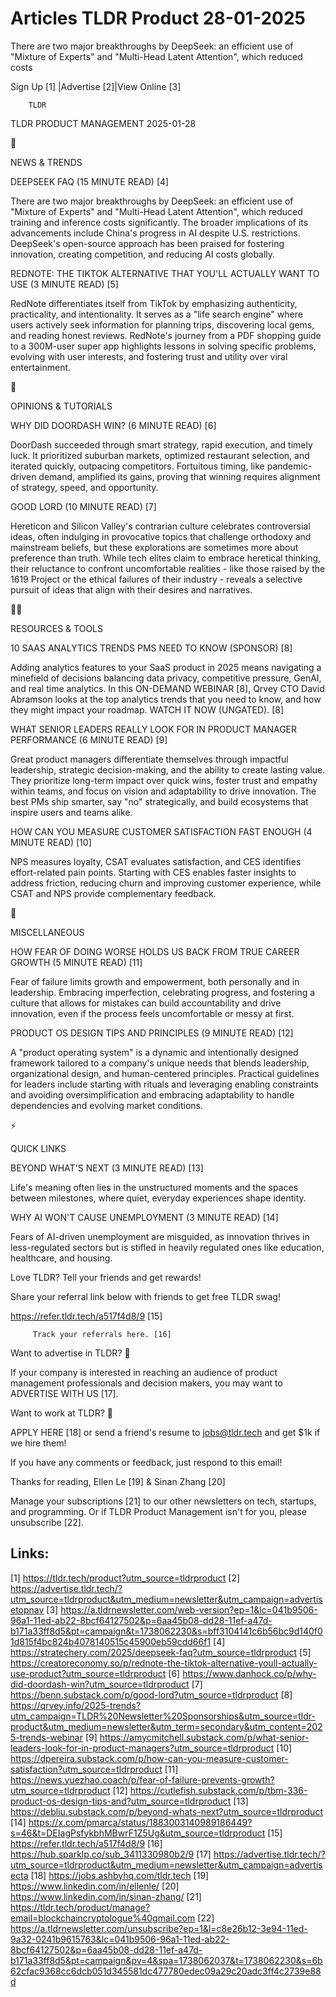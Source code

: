 # Articles TLDR Product 28-01-2025

There are two major breakthroughs by DeepSeek: an efficient use of
"Mixture of Experts" and "Multi-Head Latent Attention", which reduced
costs ‌ ‌ ‌ ‌ ‌ ‌ ‌ ‌ ‌ ‌ ‌ ‌ ‌ ‌ ‌ ‌ ‌ ‌ ‌ ‌ ‌ ‌ ‌ ‌ ‌ ‌  ‌ ‌ ‌ ‌ ‌ ‌ ‌ ‌ ‌ ‌ ‌ ‌ ‌ ‌ ‌ ‌ ‌ ‌ ‌ ‌ ‌ ‌ ‌ ‌ ‌ ‌ 


 Sign Up [1] |Advertise [2]|View Online [3] 

		TLDR 

TLDR PRODUCT MANAGEMENT 2025-01-28

📱 

NEWS & TRENDS

 DEEPSEEK FAQ (15 MINUTE READ) [4] 

 There are two major breakthroughs by DeepSeek: an efficient use of
"Mixture of Experts" and "Multi-Head Latent Attention", which reduced
training and inference costs significantly. The broader implications
of its advancements include China's progress in AI despite U.S.
restrictions. DeepSeek's open-source approach has been praised for
fostering innovation, creating competition, and reducing AI costs
globally. 

 REDNOTE: THE TIKTOK ALTERNATIVE THAT YOU'LL ACTUALLY WANT TO USE (3
MINUTE READ) [5] 

 RedNote differentiates itself from TikTok by emphasizing
authenticity, practicality, and intentionality. It serves as a "life
search engine" where users actively seek information for planning
trips, discovering local gems, and reading honest reviews. RedNote's
journey from a PDF shopping guide to a 300M-user super app highlights
lessons in solving specific problems, evolving with user interests,
and fostering trust and utility over viral entertainment. 

🚀 

OPINIONS & TUTORIALS

 WHY DID DOORDASH WIN? (6 MINUTE READ) [6] 

 DoorDash succeeded through smart strategy, rapid execution, and
timely luck. It prioritized suburban markets, optimized restaurant
selection, and iterated quickly, outpacing competitors. Fortuitous
timing, like pandemic-driven demand, amplified its gains, proving that
winning requires alignment of strategy, speed, and opportunity. 

 GOOD LORD (10 MINUTE READ) [7] 

 Hereticon and Silicon Valley's contrarian culture celebrates
controversial ideas, often indulging in provocative topics that
challenge orthodoxy and mainstream beliefs, but these explorations are
sometimes more about preference than truth. While tech elites claim to
embrace heretical thinking, their reluctance to confront uncomfortable
realities - like those raised by the 1619 Project or the ethical
failures of their industry - reveals a selective pursuit of ideas that
align with their desires and narratives. 

🧑‍💻 

RESOURCES & TOOLS

 10 SAAS ANALYTICS TRENDS PMS NEED TO KNOW (SPONSOR) [8] 

 Adding analytics features to your SaaS product in 2025 means
navigating a minefield of decisions balancing data privacy,
competitive pressure, GenAI, and real time analytics. In this
ON-DEMAND WEBINAR [8], Qrvey CTO David Abramson looks at the top
analytics trends that you need to know, and how they might impact your
roadmap. WATCH IT NOW (UNGATED). [8] 

 WHAT SENIOR LEADERS REALLY LOOK FOR IN PRODUCT MANAGER PERFORMANCE (6
MINUTE READ) [9] 

 Great product managers differentiate themselves through impactful
leadership, strategic decision-making, and the ability to create
lasting value. They prioritize long-term impact over quick wins,
foster trust and empathy within teams, and focus on vision and
adaptability to drive innovation. The best PMs ship smarter, say "no"
strategically, and build ecosystems that inspire users and teams
alike. 

 HOW CAN YOU MEASURE CUSTOMER SATISFACTION FAST ENOUGH (4 MINUTE READ)
[10] 

 NPS measures loyalty, CSAT evaluates satisfaction, and CES identifies
effort-related pain points. Starting with CES enables faster insights
to address friction, reducing churn and improving customer experience,
while CSAT and NPS provide complementary feedback. 

🎁 

MISCELLANEOUS

 HOW FEAR OF DOING WORSE HOLDS US BACK FROM TRUE CAREER GROWTH (5
MINUTE READ) [11] 

 Fear of failure limits growth and empowerment, both personally and in
leadership. Embracing imperfection, celebrating progress, and
fostering a culture that allows for mistakes can build accountability
and drive innovation, even if the process feels uncomfortable or messy
at first. 

 PRODUCT OS DESIGN TIPS AND PRINCIPLES (9 MINUTE READ) [12] 

 A "product operating system" is a dynamic and intentionally designed
framework tailored to a company's unique needs that blends leadership,
organizational design, and human-centered principles. Practical
guidelines for leaders include starting with rituals and leveraging
enabling constraints and avoiding oversimplification and embracing
adaptability to handle dependencies and evolving market conditions. 

⚡ 

QUICK LINKS

 BEYOND WHAT'S NEXT (3 MINUTE READ) [13] 

 Life's meaning often lies in the unstructured moments and the spaces
between milestones, where quiet, everyday experiences shape identity. 

 WHY AI WON'T CAUSE UNEMPLOYMENT (3 MINUTE READ) [14] 

 Fears of AI-driven unemployment are misguided, as innovation thrives
in less-regulated sectors but is stifled in heavily regulated ones
like education, healthcare, and housing. 

Love TLDR? Tell your friends and get rewards!

 Share your referral link below with friends to get free TLDR swag! 

 https://refer.tldr.tech/a517f4d8/9 [15] 

		 Track your referrals here. [16] 

Want to advertise in TLDR? 📰

 If your company is interested in reaching an audience of product
management professionals and decision makers, you may want to
ADVERTISE WITH US [17]. 

Want to work at TLDR? 💼

 APPLY HERE [18] or send a friend's resume to jobs@tldr.tech and get
$1k if we hire them! 

 If you have any comments or feedback, just respond to this email! 

Thanks for reading, 
Ellen Le [19] & Sinan Zhang [20] 

 Manage your subscriptions [21] to our other newsletters on tech,
startups, and programming. Or if TLDR Product Management isn't for
you, please unsubscribe [22]. 

 

Links:
------
[1] https://tldr.tech/product?utm_source=tldrproduct
[2] https://advertise.tldr.tech/?utm_source=tldrproduct&utm_medium=newsletter&utm_campaign=advertisetopnav
[3] https://a.tldrnewsletter.com/web-version?ep=1&lc=041b9506-96a1-11ed-ab22-8bcf64127502&p=6aa45b08-dd28-11ef-a47d-b171a33ff8d5&pt=campaign&t=1738062230&s=bff3104141c6b56bc9d140f01d815f4bc824b4078140515c45900eb59cdd66f1
[4] https://stratechery.com/2025/deepseek-faq?utm_source=tldrproduct
[5] https://creatoreconomy.so/p/rednote-the-tiktok-alternative-youll-actually-use-product?utm_source=tldrproduct
[6] https://www.danhock.co/p/why-did-doordash-win?utm_source=tldrproduct
[7] https://benn.substack.com/p/good-lord?utm_source=tldrproduct
[8] https://qrvey.info/2025-trends?utm_campaign=TLDR%20Newsletter%20Sponsorships&utm_source=tldr-product&utm_medium=newsletter&utm_term=secondary&utm_content=2025-trends-webinar
[9] https://amycmitchell.substack.com/p/what-senior-leaders-look-for-in-product-managers?utm_source=tldrproduct
[10] https://dpereira.substack.com/p/how-can-you-measure-customer-satisfaction?utm_source=tldrproduct
[11] https://news.yuezhao.coach/p/fear-of-failure-prevents-growth?utm_source=tldrproduct
[12] https://cutlefish.substack.com/p/tbm-336-product-os-design-tips-and?utm_source=tldrproduct
[13] https://debliu.substack.com/p/beyond-whats-next?utm_source=tldrproduct
[14] https://x.com/pmarca/status/1883003140989186449?s=46&t=DEIagPsfykbhMBwrF1Z5Ug&utm_source=tldrproduct
[15] https://refer.tldr.tech/a517f4d8/9
[16] https://hub.sparklp.co/sub_3411330980b2/9
[17] https://advertise.tldr.tech/?utm_source=tldrproduct&utm_medium=newsletter&utm_campaign=advertisecta
[18] https://jobs.ashbyhq.com/tldr.tech
[19] https://www.linkedin.com/in/ellenle/
[20] https://www.linkedin.com/in/sinan-zhang/
[21] https://tldr.tech/product/manage?email=blockchaincryptologue%40gmail.com
[22] https://a.tldrnewsletter.com/unsubscribe?ep=1&l=c8e26b12-3e94-11ed-9a32-0241b9615763&lc=041b9506-96a1-11ed-ab22-8bcf64127502&p=6aa45b08-dd28-11ef-a47d-b171a33ff8d5&pt=campaign&pv=4&spa=1738062037&t=1738062230&s=6b62cfac9368cc6dcb051d345581dc477780edec09a29c20adc3ff4c2739e88d